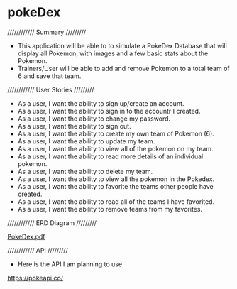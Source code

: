 # pokeDex

 //////////// Summary /////////

 - This application will be able to to simulate a PokeDex Database that will display all Pokemon, with images and a few basic stats about the Pokemon.
 - Trainers/User will be able to add and remove Pokemon to a total team of 6 and save that team.  


//////////// User Stories /////////

- As a user, I want the ability to sign up/create an account.
- As a user, I want the ability to sign in to the accountr I created. 
- As a user, I want the ability to change my password. 
- As a user, I want the ability to sign out. 
- As a user, I want the ability to create my own team of Pokemon (6). 
- As a user, I want the ability to update my team. 
- As a user, I want the ability to view all of the pokemon on my team. 
- As a user, I want the ability to read more details of an individual pokemon. 
- As a user, I want the ability to delete my team. 
- As a user, I want the ability to view all the pokemon in the Pokedex. 
- As a user, I want the ability to favorite the teams other people have created. 
- As a user, I want the ability to read all of the teams I have favorited. 
- As a user, I want the ability to remove teams from my favorites. 



//////////// ERD Diagram /////////

[PokeDex.pdf](https://github.com/F2easy/pokeDex/files/13743397/PokeDex.pdf)







//////////// API  /////////

- Here is the API I am planning to use

https://pokeapi.co/






